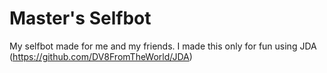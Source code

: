 # Master's Selfbot
My selfbot made for me and my friends.
I made this only for fun using JDA (https://github.com/DV8FromTheWorld/JDA)
